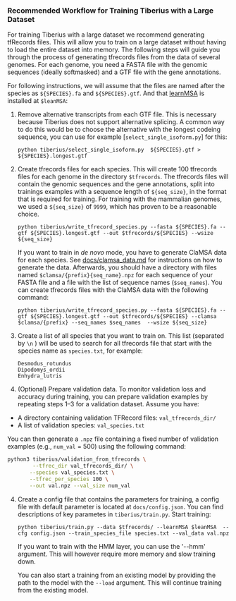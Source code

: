 ### Recommended Workflow for Training Tiberius with a Large Dataset

For training Tiberius with a large dataset we recommend generating tfRecords files. This will allow you to train on a large dataset without having to load the entire dataset into memory. The following steps will guide you through the process of generating tfrecords files from the data of several genomes. For each genome, you need a FASTA file with the genomic sequences (ideally softmasked) and a GTF file with the gene annotations.

For following instructions, we will assume that the files are named after the species as `${SPECIES}.fa` and `${SPECIES}.gtf`. And that [learnMSA](https://github.com/Gaius-Augustus/learnMSA) is installed at `$leanMSA`:

1. Remove alternative transcripts from each GTF file. This is necessary because Tiberius does not support alternative splicing. A common way to do this would be to choose the alternative with the longest codeing sequence, you can use for example [`select_single_isoform.py`] for this:

    ```shell
    python tiberius/select_single_isoform.py  ${SPECIES}.gtf > ${SPECIES}.longest.gtf
    ```

2. Create tfrecords files for each species. This will create 100 tfrecords files for each genome in the directory `$tfrecords`. The tfrecords files will contain the genomic sequences and the gene annotations, split into trainings examples with a sequence length of `${seq_size}`, in the format that is required for training. For training with the mammalian genomes, we used a `${seq_size}` of `9999`, which has proven to be a reasonable choice.

    ```shell
    python tiberius/write_tfrecord_species.py --fasta ${SPECIES}.fa --gtf ${SPECIES}.longest.gtf --out $tfrecords/${SPECIES} --wsize ${seq_size}
    ```

    If you want to train in *de novo* mode, you have to generate ClaMSA data for each species. See [docs/clamsa_data.md](docs/clamsa_data.md) for instructions on how to generate the data. Afterwards, you should have a directory with files named `$clamsa/{prefix}{seq_name}.npz` for each sequence of your FASTA file and a file with the list of sequence names (`$seq_names`). 
    You can create tfrecords files with the ClaMSA data with the following command:

    ```shell
    python tiberius/write_tfrecord_species.py --fasta ${SPECIES}.fa --gtf ${SPECIES}.longest.gtf --out $tfrecords/${SPECIES} --clamsa $clamsa/{prefix} --seq_names $seq_names  --wsize ${seq_size}
    
    ```


3. Create a list of all species that you want to train on. This list (separated by `\n` ) will be used to search for all tfrecords file that start with the species name as `species.txt`, for example:    
    ```shell
    Desmodus_rotundus
    Dipodomys_ordii
    Enhydra_lutris
    ```
4. (Optional) Prepare validation data. To monitor validation loss and accuracy during training, you can prepare validation examples by repeating steps 1–3 for a validation dataset. Assume you have:

-  A directory containing validation TFRecord files: `val_tfrecords_dir/`
- A list of validation species: `val_species.txt`

You can then generate a `.npz` file containing a fixed number of validation examples (e.g., `num_val` = 500) using the following command:
```bash
python3 tiberius/validation_from_tfrecords \
        --tfrec_dir val_tfrecords_dir/ \
       --species val_species.txt \
       --tfrec_per_species 100 \
       --out val.npz --val_size num_val
```

4. Create a config file that contains the parameters for training, a config file with default parameter is located at `docs/config.json`. You can find descriptions of key parametes in `tiberius/train.py`. Start training:
    
    ```shell
    python tiberius/train.py --data $tfrecords/ --learnMSA $leanMSA  --cfg config.json --train_species_file species.txt --val_data val.npz
    ```

    If you want to train with the HMM layer, you can use the '--hmm' argument. This will however require more memory and slow training down.

    You can also start a training from an existing model by providing the path to the model with the `--load` argument. This will continue training from the existing model. 
